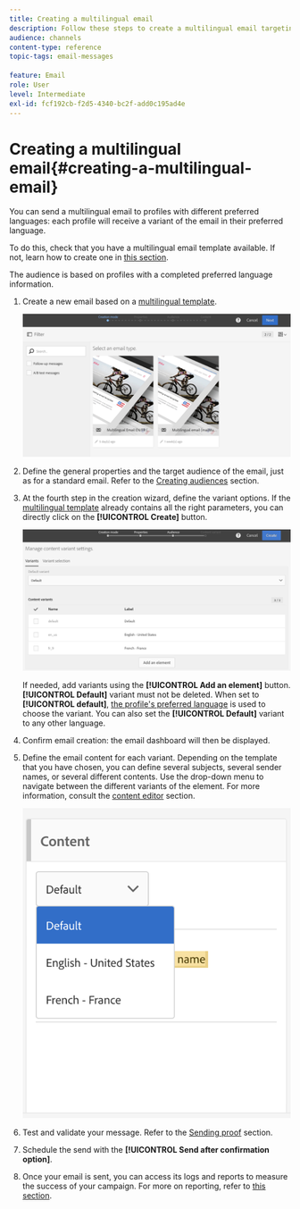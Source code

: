 ```yaml
---
title: Creating a multilingual email
description: Follow these steps to create a multilingual email targeting recipients with different preferred languages.
audience: channels
content-type: reference
topic-tags: email-messages

feature: Email
role: User
level: Intermediate
exl-id: fcf192cb-f2d5-4340-bc2f-add0c195ad4e
---
```

# Creating a multilingual email{#creating-a-multilingual-email}

You can send a multilingual email to profiles with different preferred languages: each profile will receive a variant of the email in their preferred language.

To do this, check that you have a multilingual email template available. If not, learn how to create one in [this section](../../channels/using/multilingual-messages-template.md).

The audience is based on profiles with a completed preferred language information.

1. Create a new email based on a [multilingual template](../../channels/using/multilingual-messages-template.md).

   ![](assets/multi_create1.png)

1. Define the general properties and the target audience of the email, just as for a standard email. Refer to the [Creating audiences](../../audiences/using/creating-audiences.md) section.
1. At the fourth step in the creation wizard, define the variant options. If the [multilingual template](../../channels/using/multilingual-messages-template.md) already contains all the right parameters, you can directly click on the **[!UICONTROL Create]** button.

   ![](assets/multi_create4.png)

   If needed, add variants using the **[!UICONTROL Add an element]** button. **[!UICONTROL Default]** variant must not be deleted. When set to **[!UICONTROL default]**, [the profile's preferred language](../../audiences/using/creating-profiles.md) is used to choose the variant. You can also set the **[!UICONTROL Default]** variant to any other language.

1. Confirm email creation: the email dashboard will then be displayed.
1. Define the email content for each variant. Depending on the template that you have chosen, you can define several subjects, several sender names, or several different contents. Use the drop-down menu to navigate between the different variants of the element. For more information, consult the [content editor](../../designing/using/designing-content-in-adobe-campaign.md) section.

   ![](assets/multi_selectcontent.png)

1. Test and validate your message. Refer to the [Sending proof](../../sending/using/sending-proofs.md) section.
1. Schedule the send with the **[!UICONTROL Send after confirmation option]**.
1. Once your email is sent, you can access its logs and reports to measure the success of your campaign. For more on reporting, refer to [this section](../../reporting/using/about-dynamic-reports.md).

